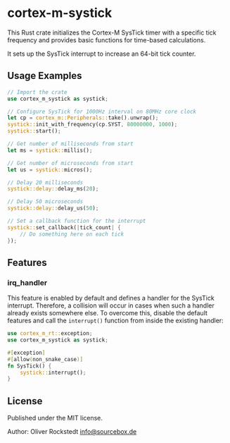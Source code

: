# cortex-m-systick

This Rust crate initializes the Cortex-M SysTick timer with a specific tick frequency and provides basic functions for time-based calculations.

It sets up the SysTick interrupt to increase an 64-bit tick counter.

## Usage Examples

```rust
// Import the crate
use cortex_m_systick as systick;

// Configure SysTick for 1000Hz interval on 80MHz core clock
let cp = cortex_m::Peripherals::take().unwrap();
systick::init_with_frequency(cp.SYST, 80000000, 1000);
systick::start();

// Get number of milliseconds from start
let ms = systick::millis();

// Get number of microseconds from start
let us = systick::micros();

// Delay 20 milliseconds
systick::delay::delay_ms(20);

// Delay 50 microseconds
systick::delay::delay_us(50);

// Set a callback function for the interrupt
systick::set_callback(|tick_count| {
    // Do something here on each tick
});
```

## Features

### irq_handler

This feature is enabled by default and defines a handler for the SysTick interrupt. Therefore, a collision will occur in cases when such a handler already exists somewhere else. To overcome this, disable the default features and call the `interrupt()` function from inside the existing handler:

```rust
use cortex_m_rt::exception;
use cortex_m_systick as systick;

#[exception]
#[allow(non_snake_case)]
fn SysTick() {
    systick::interrupt();
}

```

## License

Published under the MIT license.

Author: Oliver Rockstedt <info@sourcebox.de>
